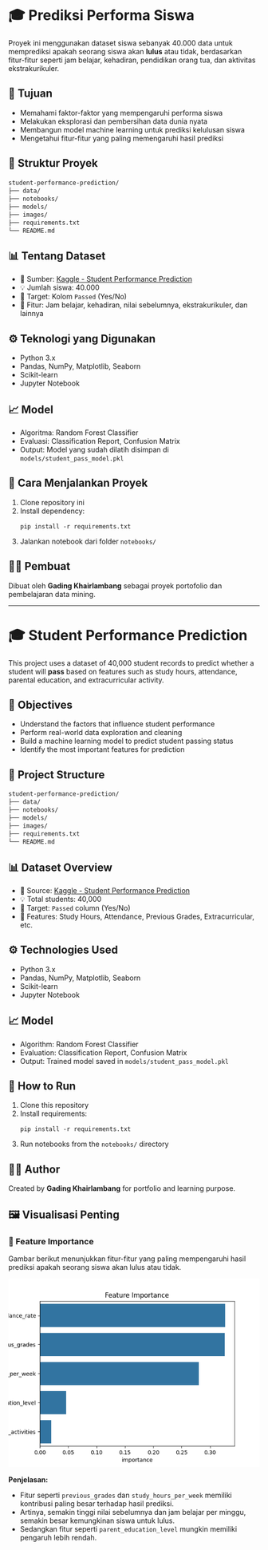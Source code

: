 # 🎓 Prediksi Performa Siswa

Proyek ini menggunakan dataset siswa sebanyak 40.000 data untuk memprediksi apakah seorang siswa akan **lulus** atau tidak, berdasarkan fitur-fitur seperti jam belajar, kehadiran, pendidikan orang tua, dan aktivitas ekstrakurikuler.

## 📌 Tujuan

- Memahami faktor-faktor yang mempengaruhi performa siswa
- Melakukan eksplorasi dan pembersihan data dunia nyata
- Membangun model machine learning untuk prediksi kelulusan siswa
- Mengetahui fitur-fitur yang paling memengaruhi hasil prediksi

## 📁 Struktur Proyek

```
student-performance-prediction/
├── data/
├── notebooks/
├── models/
├── images/
├── requirements.txt
└── README.md
```

## 📊 Tentang Dataset

- 📄 Sumber: [Kaggle - Student Performance Prediction](https://www.kaggle.com/datasets/souradippal/student-performance-prediction)
- 💡 Jumlah siswa: 40.000
- 🎯 Target: Kolom `Passed` (Yes/No)
- 🧾 Fitur: Jam belajar, kehadiran, nilai sebelumnya, ekstrakurikuler, dan lainnya

## ⚙️ Teknologi yang Digunakan

- Python 3.x
- Pandas, NumPy, Matplotlib, Seaborn
- Scikit-learn
- Jupyter Notebook

## 📈 Model

- Algoritma: Random Forest Classifier
- Evaluasi: Classification Report, Confusion Matrix
- Output: Model yang sudah dilatih disimpan di `models/student_pass_model.pkl`

## 🚀 Cara Menjalankan Proyek

1. Clone repository ini
2. Install dependency:
   ```
   pip install -r requirements.txt
   ```
3. Jalankan notebook dari folder `notebooks/`

## 🙋‍♂️ Pembuat

Dibuat oleh **Gading Khairlambang** sebagai proyek portofolio dan pembelajaran data mining.

---

# 🎓 Student Performance Prediction

This project uses a dataset of 40,000 student records to predict whether a student will **pass** based on features such as study hours, attendance, parental education, and extracurricular activity.

## 📌 Objectives

- Understand the factors that influence student performance
- Perform real-world data exploration and cleaning
- Build a machine learning model to predict student passing status
- Identify the most important features for prediction

## 📁 Project Structure

```
student-performance-prediction/
├── data/
├── notebooks/
├── models/
├── images/
├── requirements.txt
└── README.md
```

## 📊 Dataset Overview

- 📄 Source: [Kaggle - Student Performance Prediction](https://www.kaggle.com/datasets/souradippal/student-performance-prediction)
- 💡 Total students: 40,000
- 🎯 Target: `Passed` column (Yes/No)
- 🧾 Features: Study Hours, Attendance, Previous Grades, Extracurricular, etc.

## ⚙️ Technologies Used

- Python 3.x
- Pandas, NumPy, Matplotlib, Seaborn
- Scikit-learn
- Jupyter Notebook

## 📈 Model

- Algorithm: Random Forest Classifier
- Evaluation: Classification Report, Confusion Matrix
- Output: Trained model saved in `models/student_pass_model.pkl`

## 🚀 How to Run

1. Clone this repository
2. Install requirements:
   ```
   pip install -r requirements.txt
   ```
3. Run notebooks from the `notebooks/` directory

## 🙋‍♂️ Author

Created by **Gading Khairlambang** for portfolio and learning purpose.

## 🖼️ Visualisasi Penting

### 🔹 Feature Importance

Gambar berikut menunjukkan fitur-fitur yang paling mempengaruhi hasil prediksi apakah seorang siswa akan lulus atau tidak.

![Feature Importance](images/feature_importance.png)

**Penjelasan:**

- Fitur seperti `previous_grades` dan `study_hours_per_week` memiliki kontribusi paling besar terhadap hasil prediksi.
- Artinya, semakin tinggi nilai sebelumnya dan jam belajar per minggu, semakin besar kemungkinan siswa untuk lulus.
- Sedangkan fitur seperti `parent_education_level` mungkin memiliki pengaruh lebih rendah.

